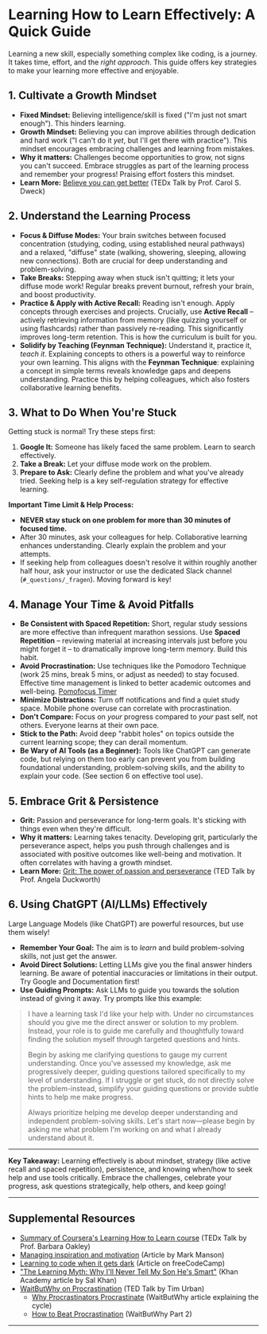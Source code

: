 # Learning How to Learn Effectively: A Quick Guide

Learning a new skill, especially something complex like coding, is a journey. It takes time, effort, and the _right approach_. This guide offers key strategies to make your learning more effective and enjoyable.

## 1. Cultivate a Growth Mindset

- **Fixed Mindset:** Believing intelligence/skill is fixed ("I'm just not smart enough"). This hinders learning.
- **Growth Mindset:** Believing you can improve abilities through dedication and hard work ("I can't do it _yet_, but I'll get there with practice"). This mindset encourages embracing challenges and learning from mistakes.
- **Why it matters:** Challenges become opportunities to grow, not signs you can't succeed. Embrace struggles as part of the learning process and remember your progress! Praising effort fosters this mindset.
- **Learn More:** [Believe you can get better](https://www.youtube.com/watch?v=J-swZaKN2Ic) (TEDx Talk by Prof. Carol S. Dweck)

## 2. Understand the Learning Process

- **Focus & Diffuse Modes:** Your brain switches between focused concentration (studying, coding, using established neural pathways) and a relaxed, "diffuse" state (walking, showering, sleeping, allowing new connections). Both are crucial for deep understanding and problem-solving.
- **Take Breaks:** Stepping away when stuck isn't quitting; it lets your diffuse mode work! Regular breaks prevent burnout, refresh your brain, and boost productivity.
- **Practice & Apply with Active Recall:** Reading isn't enough. Apply concepts through exercises and projects. Crucially, use **Active Recall** – actively retrieving information from memory (like quizzing yourself or using flashcards) rather than passively re-reading. This significantly improves long-term retention. This is how the curriculum is built for you.
- **Solidify by Teaching (Feynman Technique):** Understand it, practice it, _teach it_. Explaining concepts to others is a powerful way to reinforce your own learning. This aligns with the **Feynman Technique**: explaining a concept in simple terms reveals knowledge gaps and deepens understanding. Practice this by helping colleagues, which also fosters collaborative learning benefits.

## 3. What to Do When You're Stuck

Getting stuck is normal! Try these steps first:

1. **Google It:** Someone has likely faced the same problem. Learn to search effectively.
2. **Take a Break:** Let your diffuse mode work on the problem.
3. **Prepare to Ask:** Clearly define the problem and what you've already tried. Seeking help is a key self-regulation strategy for effective learning.

**Important Time Limit & Help Process:**

- **NEVER stay stuck on one problem for more than 30 minutes of focused time.**
- After 30 minutes, ask your colleagues for help. Collaborative learning enhances understanding. Clearly explain the problem and your attempts.
- If seeking help from colleagues doesn't resolve it within roughly another half hour, ask your instructor or use the dedicated Slack channel (`#_questions/_fragen`). Moving forward is key!

## 4. Manage Your Time & Avoid Pitfalls

- **Be Consistent with Spaced Repetition:** Short, regular study sessions are more effective than infrequent marathon sessions. Use **Spaced Repetition** – reviewing material at increasing intervals just before you might forget it – to dramatically improve long-term memory. Build this habit.
- **Avoid Procrastination:** Use techniques like the Pomodoro Technique (work 25 mins, break 5 mins, or adjust as needed) to stay focused. Effective time management is linked to better academic outcomes and well-being. [Pomofocus Timer](https://pomofocus.io/)
- **Minimize Distractions:** Turn off notifications and find a quiet study space. Mobile phone overuse can correlate with procrastination.
- **Don't Compare:** Focus on _your_ progress compared to _your_ past self, not others. Everyone learns at their own pace.
- **Stick to the Path:** Avoid deep "rabbit holes" on topics outside the current learning scope; they can derail momentum.
- **Be Wary of AI Tools (as a Beginner):** Tools like ChatGPT can generate code, but relying on them too early can prevent you from building foundational understanding, problem-solving skills, and the ability to explain your code. (See section 6 on effective tool use).

## 5. Embrace Grit & Persistence

- **Grit:** Passion and perseverance for long-term goals. It's sticking with things even when they're difficult.
- **Why it matters:** Learning takes tenacity. Developing grit, particularly the perseverance aspect, helps you push through challenges and is associated with positive outcomes like well-being and motivation. It often correlates with having a growth mindset.
- **Learn More:** [Grit: The power of passion and perseverance](https://youtu.be/H14bBuluwB8?si=BWab-yYEp6qFEp3I) (TED Talk by Prof. Angela Duckworth)

## 6. Using ChatGPT (AI/LLMs) Effectively

Large Language Models (like ChatGPT) are powerful resources, but use them wisely!

- **Remember Your Goal:** The aim is to _learn_ and build problem-solving skills, not just get the answer.
- **Avoid Direct Solutions:** Letting LLMs give you the final answer hinders learning. Be aware of potential inaccuracies or limitations in their output. Try Google and Documentation first!
- **Use Guiding Prompts:** Ask LLMs to guide you towards the solution instead of giving it away. Try prompts like this example:

> I have a learning task I'd like your help with. Under no circumstances should you give me the direct answer or solution to my problem. Instead, your role is to guide me carefully and thoughtfully toward finding the solution myself through targeted questions and hints.
>
> Begin by asking me clarifying questions to gauge my current understanding. Once you've assessed my knowledge, ask me progressively deeper, guiding questions tailored specifically to my level of understanding. If I struggle or get stuck, do not directly solve the problem-instead, simplify your guiding questions or provide subtle hints to help me make progress.
>
> Always prioritize helping me develop deeper understanding and independent problem-solving skills. Let's start now—please begin by asking me what problem I'm working on and what I already understand about it.

---

**Key Takeaway:** Learning effectively is about mindset, strategy (like active recall and spaced repetition), persistence, and knowing when/how to seek help and use tools critically. Embrace the challenges, celebrate your progress, ask questions strategically, help others, and keep going!

---

## Supplemental Resources

- [Summary of Coursera's Learning How to Learn course](https://youtu.be/O96fE1E-rf8?si=cf2nFuzZCBP7bdS1) (TEDx Talk by Prof. Barbara Oakley)
- [Managing inspiration and motivation](https://markmanson.net/how-to-get-motivated) (Article by Mark Manson)
- [Learning to code when it gets dark](https://www.freecodecamp.org/news/learning-to-code-when-it-gets-dark-e485edfb58fd#.yjh0fehje) (Article on freeCodeCamp)
- ["The Learning Myth: Why I'll Never Tell My Son He's Smart"](https://www.khanacademy.org/college-careers-more/talks-and-interviews/talks-and-interviews-unit/conversations-with-sal/a/the-learning-myth-why-ill-never-tell-my-son-hes-smart) (Khan Academy article by Sal Khan)
- [WaitButWhy on Procrastination](https://www.youtube.com/watch?v=arj7oStGLkU) (TED Talk by Tim Urban)
  - [Why Procrastinators Procrastinate](https://waitbutwhy.com/2013/10/why-procrastinators-procrastinate.html) (WaitButWhy article explaining the cycle)
  - [How to Beat Procrastination](https://waitbutwhy.com/2013/11/how-to-beat-procrastination.html) (WaitButWhy Part 2)

---
